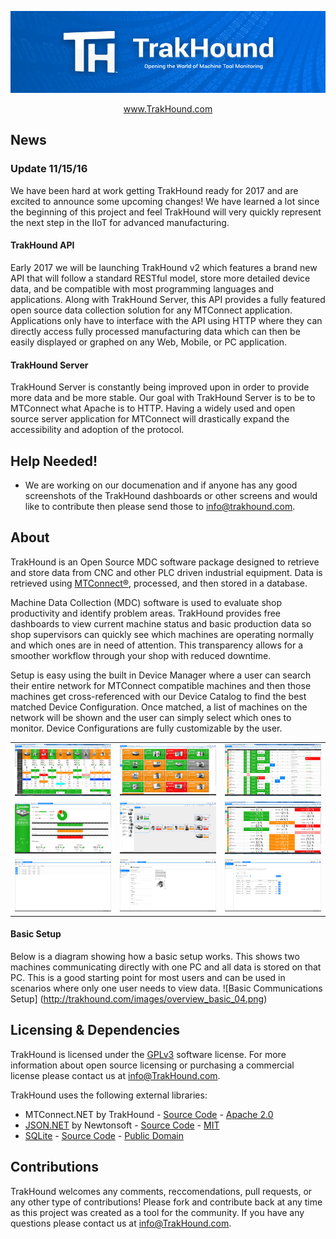 <!--
  Title: TrakHound
  Description: Open Source MDC Software Package using MTConnect
  Author: Feenux LLC
  -->
  
![TrakHound Logo](github-header.jpg)

<p align="center">
  <a href="http://www.trakhound.com/">www.TrakHound.com</a>
</p>

## News
### Update 11/15/16 

We have been hard at work getting TrakHound ready for 2017 and are excited to announce some upcoming changes! We have learned a lot since the beginning of this project and feel TrakHound will very quickly represent the next step in the IIoT for advanced manufacturing.

#### TrakHound API
Early 2017 we will be launching TrakHound v2 which features a brand new API that will follow a standard RESTful model, store more detailed device data, and be compatible with most programming languages and applications. Along with TrakHound Server, this API provides a fully featured open source data collection solution for any MTConnect application. Applications only have to interface with the API using HTTP where they can directly access fully processed manufacturing data which can then be easily displayed or graphed on any Web, Mobile, or PC application.

#### TrakHound Server
TrakHound Server is constantly being improved upon in order to provide more data and be more stable. Our goal with TrakHound Server is to be to MTConnect what Apache is to HTTP. Having a widely used and open source server application for MTConnect will drastically expand the accessibility and adoption of the protocol.


## Help Needed!

- We are working on our documenation and if anyone has any good screenshots of the TrakHound dashboards or other screens and would like to contribute then please send those to info@trakhound.com.


## About
TrakHound is an Open Source MDC software package designed to retrieve and store data from CNC and other PLC driven industrial equipment. Data is retrieved using <a href="http://mtconnect.org">MTConnect®</a>, processed, and then stored in a database. 

Machine Data Collection (MDC) software is used to evaluate shop productivity and identify problem areas. TrakHound provides free dashboards to view current machine status and basic production data so shop supervisors can quickly see which machines are operating normally and which ones are in need of attention. This transparency allows for a smoother workflow through your shop with reduced downtime. 

Setup is easy using the built in Device Manager where a user can search their entire network for MTConnect compatible machines and then those machines get cross-referenced with our Device Catalog to find the best matched Device Configuration. Once matched, a list of machines on the network will be shown and the user can simply select which ones to monitor. Device Configurations are fully customizable by the user.

 <table style="width:100%">
 
  <tr>
    <td><img src="/images/overview.png"/></td>
    <td><img src="/images/grid.png"/></td>
    <td><img src="/images/controllerstatus.png"/></td>
  </tr>
  
  <tr>
    <td><img src="/images/details.png"/></td>
    <td><img src="/images/footprint.png"/></td>
    <td><img src="/images/statustimes.png"/></td>
  </tr>
  
  <tr>
    <td><img src="/images/devicemanager.png"/></td>
    <td><img src="/images/editdescription.png"/></td>
    <td><img src="/images/autodetect.png"/></td>
  </tr>
 
</table> 


#### Basic Setup
Below is a diagram showing how a basic setup works. This shows two machines communicating directly with one PC and all data is stored on that PC. This is a good starting point for most users and can be used in scenarios where only one user needs to view data.
![Basic Communications Setup] (http://trakhound.com/images/overview_basic_04.png)

## Licensing & Dependencies
TrakHound is licensed under the [GPLv3](https://www.gnu.org/licenses/gpl-3.0.en.html) software license. For more information about open source licensing or purchasing a commercial license please contact us at info@TrakHound.com.

TrakHound uses the following external libraries:
- MTConnect.NET by TrakHound - [Source Code](https://github.com/TrakHound/MTConnect.NET) - [Apache 2.0](http://www.apache.org/licenses/LICENSE-2.0)
- [JSON.NET](http://www.newtonsoft.com/json) by Newtonsoft - [Source Code](https://github.com/JamesNK/Newtonsoft.Json) - [MIT](https://github.com/JamesNK/Newtonsoft.Json/blob/master/LICENSE.md)
- [SQLite](https://www.sqlite.org/index.html) - [Source Code](https://www.sqlite.org/download.html) - [Public Domain](https://www.sqlite.org/copyright.html)

## Contributions
TrakHound welcomes any comments, reccomendations, pull requests, or any other type of contributions! Please fork and contribute back at any time as this project was created as a tool for the community. If you have any questions please contact us at info@TrakHound.com.
